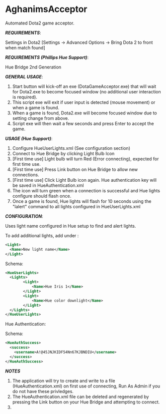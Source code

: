 # AghanimsAcceptor

Automated Dota2 game acceptor.

***REQUIREMENTS***:<p>
Settings in Dota2 [Settings -> Advanced Options -> Bring Dota 2 to front when match found]

***REQUIREMENTS (Phillips Hue Support)***:<p>
Hue Bridge 2nd Generation
<p>
	
***GENERAL USAGE***:<p>
1. Start button will kick-off an exe (DotaGameAcceptor.exe) that will wait for Dota2.exe to become focused window (no additional user interaction is required).
2. This script exe will exit if user input is detected (mouse movement) or when a game is found.
3. When a game is found, Dota2.exe will become focused window due to setting change from above.
4. Script exe will then wait a few seconds and press Enter to accept the game.
<p>
	
***USAGE (Hue Support)***:<p>
1. Configure HueUserLights.xml (See configuration section)
2. Connect to Hue Bridge by clicking Light Bulb Icon
3. [First time use] Light bulb will turn Red (Error connecting), expected for first time use.
4. [First time use] Press Link button on Hue Bridge to allow new connections.
5. [First time use] Click Light Bulb icon again. Hue authentication key will be saved in HueAuthentication.xml
6. The icon will turn green when a connection is successful and Hue lights configure should flash once.
7. Once a game is found, Hue lights will flash for 10 seconds using the "lalert" command to all lights configured in HueUserLights.xml
<p>
	
***CONFIGURATION***:<p>
Uses light name configured in Hue setup to find and alert lights.
<p>
To add additional lights, add under <Lights> </Lights>:
	
```xml
<Light>
  <Name>New light name</Name>		
</Light>
```

Schema:
```xml
<HueUserLights>
  <Lights>
		<Light>
			<Name>Hue Iris 1</Name>		
		</Light>
		<Light>
			<Name>Hue color downlight</Name>		
		</Light>		
  </Lights>
</HueUserLights>
```
Hue Authentication:

Schema:
```xml
<HueAuthSuccess>
  <success>
    <username>A!@45JNJKIDF54Nn67KJBNDIU</username>
  </success>
</HueAuthSuccess>
```
<p>

***NOTES***
1. The application will try to create and write to a file (HueAuthentication.xml) on first use of connecting, Run As Admin if you do not have these privledges.
2. The HueAuthentication.xml file can be deleted and regenerated by pressing the Link button on your Hue Bridge and attempting to connect.
3. 
